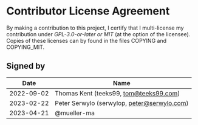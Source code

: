 # Contributor License Agreement
By making a contribution to this project, I certify that I multi-license my contribution under _GPL-3.0-or-later or MIT_ (at the option of the licensee). Copies of these licenses can by found in the files COPYING and COPYING_MIT.

## Signed by
| Date | Name |
| - | - |
| 2022-09-02 | Thomas Kent (teeks99, tom@teeks99.com) |
| 2023-02-22 | Peter Serwylo (serwylop, peter@serwylo.com) |
| 2023-04-21 | @mueller-ma |

